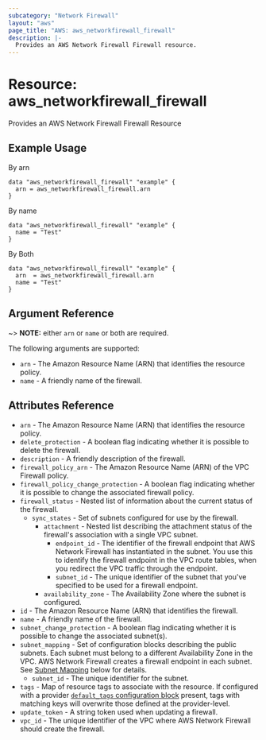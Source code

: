```yaml
---
subcategory: "Network Firewall"
layout: "aws"
page_title: "AWS: aws_networkfirewall_firewall"
description: |-
  Provides an AWS Network Firewall Firewall resource.
---
```


# Resource: aws_networkfirewall_firewall

Provides an AWS Network Firewall Firewall Resource

## Example Usage

By arn

```hcl
data "aws_networkfirewall_firewall" "example" {
  arn = aws_networkfirewall_firewall.arn
}
```

By name

```hcl
data "aws_networkfirewall_firewall" "example" {
  name = "Test"
}
```

By Both

```hcl
data "aws_networkfirewall_firewall" "example" {
  arn  = aws_networkfirewall_firewall.arn
  name = "Test"
}
```

## Argument Reference

~> **NOTE:** either `arn` or `name` or both are required.

The following arguments are supported:

* `arn` - The Amazon Resource Name (ARN) that identifies the resource policy.
* `name` - A friendly name of the firewall.

## Attributes Reference

* `arn` - The Amazon Resource Name (ARN) that identifies the resource policy.
* `delete_protection` - A boolean flag indicating whether it is possible to delete the firewall. 
* `description` - A friendly description of the firewall.
* `firewall_policy_arn` - The Amazon Resource Name (ARN) of the VPC Firewall policy.
* `firewall_policy_change_protection` - A boolean flag indicating whether it is possible to change the associated firewall policy. 
* `firewall_status` - Nested list of information about the current status of the firewall.
    * `sync_states` - Set of subnets configured for use by the firewall.
        * `attachment` - Nested list describing the attachment status of the firewall's association with a single VPC subnet.
            * `endpoint_id` - The identifier of the firewall endpoint that AWS Network Firewall has instantiated in the subnet. You use this to identify the firewall endpoint in the VPC route tables, when you redirect the VPC traffic through the endpoint.
            * `subnet_id` - The unique identifier of the subnet that you've specified to be used for a firewall endpoint.
        * `availability_zone` - The Availability Zone where the subnet is configured.
* `id` - The Amazon Resource Name (ARN) that identifies the firewall.
* `name` - A friendly name of the firewall.
* `subnet_change_protection` - A boolean flag indicating whether it is possible to change the associated subnet(s). 
* `subnet_mapping` - Set of configuration blocks describing the public subnets. Each subnet must belong to a different Availability Zone in the VPC. AWS Network Firewall creates a firewall endpoint in each subnet. See [Subnet Mapping](#subnet-mapping) below for details.
    * `subnet_id` - The unique identifier for the subnet.
* `tags` - Map of resource tags to associate with the resource. If configured with a provider [`default_tags` configuration block](/docs/providers/aws/index.html#default_tags-configuration-block) present, tags with matching keys will overwrite those defined at the provider-level.
* `update_token` - A string token used when updating a firewall.
* `vpc_id` - The unique identifier of the VPC where AWS Network Firewall should create the firewall.
